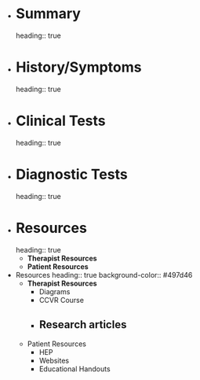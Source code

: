 - # Summary
  heading:: true
- # History/Symptoms
  heading:: true
- # Clinical Tests
  heading:: true
- # Diagnostic Tests
  heading:: true
- # Resources
  heading:: true
	- **Therapist Resources**
	- **Patient Resources**
- Resources
  heading:: true
  background-color:: #497d46
	- **Therapist Resources**
		- Diagrams
		- CCVR Course
		- Research articles
			-
	- Patient Resources
		- HEP
		- Websites
		- Educational Handouts